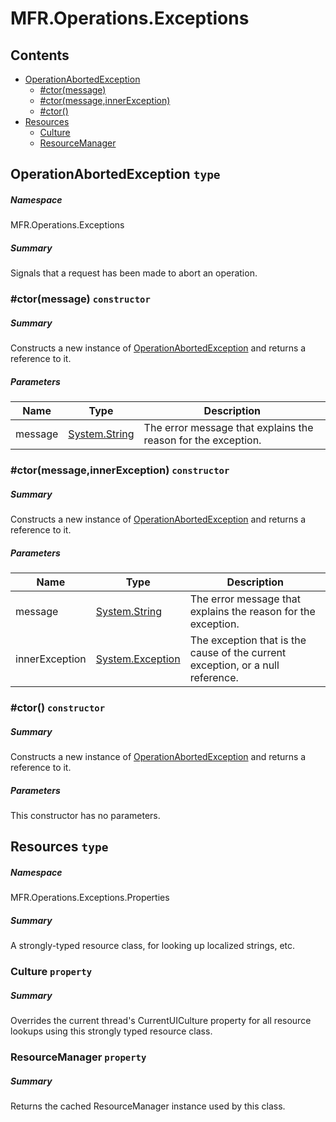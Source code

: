 <a name='assembly'></a>
# MFR.Operations.Exceptions

## Contents

- [OperationAbortedException](#T-MFR-Objects-Operations-Exceptions-OperationAbortedException 'MFR.Operations.Exceptions.OperationAbortedException')
  - [#ctor(message)](#M-MFR-Objects-Operations-Exceptions-OperationAbortedException-#ctor-System-String- 'MFR.Operations.Exceptions.OperationAbortedException.#ctor(System.String)')
  - [#ctor(message,innerException)](#M-MFR-Objects-Operations-Exceptions-OperationAbortedException-#ctor-System-String,System-Exception- 'MFR.Operations.Exceptions.OperationAbortedException.#ctor(System.String,System.Exception)')
  - [#ctor()](#M-MFR-Objects-Operations-Exceptions-OperationAbortedException-#ctor 'MFR.Operations.Exceptions.OperationAbortedException.#ctor')
- [Resources](#T-MFR-Objects-Operations-Exceptions-Properties-Resources 'MFR.Operations.Exceptions.Properties.Resources')
  - [Culture](#P-MFR-Objects-Operations-Exceptions-Properties-Resources-Culture 'MFR.Operations.Exceptions.Properties.Resources.Culture')
  - [ResourceManager](#P-MFR-Objects-Operations-Exceptions-Properties-Resources-ResourceManager 'MFR.Operations.Exceptions.Properties.Resources.ResourceManager')

<a name='T-MFR-Objects-Operations-Exceptions-OperationAbortedException'></a>
## OperationAbortedException `type`

##### Namespace

MFR.Operations.Exceptions

##### Summary

Signals that a request has been made to abort an operation.

<a name='M-MFR-Objects-Operations-Exceptions-OperationAbortedException-#ctor-System-String-'></a>
### #ctor(message) `constructor`

##### Summary

Constructs a new instance of [OperationAbortedException](#T-MFR-Objects-Operations-Exceptions-OperationAbortedException 'MFR.Operations.Exceptions.OperationAbortedException') and
returns a reference to it.

##### Parameters

| Name | Type | Description |
| ---- | ---- | ----------- |
| message | [System.String](http://msdn.microsoft.com/query/dev14.query?appId=Dev14IDEF1&l=EN-US&k=k:System.String 'System.String') | The error message that explains the reason for the exception. |

<a name='M-MFR-Objects-Operations-Exceptions-OperationAbortedException-#ctor-System-String,System-Exception-'></a>
### #ctor(message,innerException) `constructor`

##### Summary

Constructs a new instance of [OperationAbortedException](#T-MFR-Objects-Operations-Exceptions-OperationAbortedException 'MFR.Operations.Exceptions.OperationAbortedException') and
returns a reference to it.

##### Parameters

| Name | Type | Description |
| ---- | ---- | ----------- |
| message | [System.String](http://msdn.microsoft.com/query/dev14.query?appId=Dev14IDEF1&l=EN-US&k=k:System.String 'System.String') | The error message that explains the reason for the exception. |
| innerException | [System.Exception](http://msdn.microsoft.com/query/dev14.query?appId=Dev14IDEF1&l=EN-US&k=k:System.Exception 'System.Exception') | The exception that is the cause of the current exception, or a null reference. |

<a name='M-MFR-Objects-Operations-Exceptions-OperationAbortedException-#ctor'></a>
### #ctor() `constructor`

##### Summary

Constructs a new instance of [OperationAbortedException](#T-MFR-Objects-Operations-Exceptions-OperationAbortedException 'MFR.Operations.Exceptions.OperationAbortedException') and
returns a reference to it.

##### Parameters

This constructor has no parameters.

<a name='T-MFR-Objects-Operations-Exceptions-Properties-Resources'></a>
## Resources `type`

##### Namespace

MFR.Operations.Exceptions.Properties

##### Summary

A strongly-typed resource class, for looking up localized strings, etc.

<a name='P-MFR-Objects-Operations-Exceptions-Properties-Resources-Culture'></a>
### Culture `property`

##### Summary

Overrides the current thread's CurrentUICulture property for all
  resource lookups using this strongly typed resource class.

<a name='P-MFR-Objects-Operations-Exceptions-Properties-Resources-ResourceManager'></a>
### ResourceManager `property`

##### Summary

Returns the cached ResourceManager instance used by this class.
